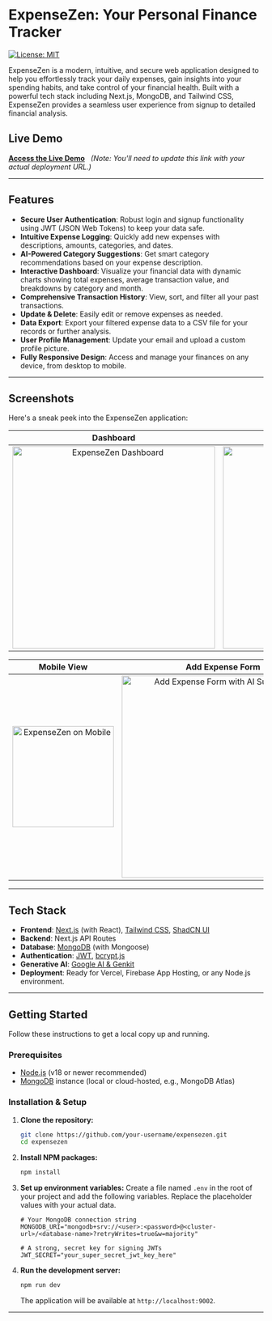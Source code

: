 # ExpenseZen: Your Personal Finance Tracker

[![License: MIT](https://img.shields.io/badge/License-MIT-yellow.svg)](https://opensource.org/licenses/MIT)

ExpenseZen is a modern, intuitive, and secure web application designed to help you effortlessly track your daily expenses, gain insights into your spending habits, and take control of your financial health. Built with a powerful tech stack including Next.js, MongoDB, and Tailwind CSS, ExpenseZen provides a seamless user experience from signup to detailed financial analysis.

## Live Demo

**[Access the Live Demo](https://your-live-demo-url.com)** &nbsp; *(Note: You'll need to update this link with your actual deployment URL.)*

---

## Features

- **Secure User Authentication**: Robust login and signup functionality using JWT (JSON Web Tokens) to keep your data safe.
- **Intuitive Expense Logging**: Quickly add new expenses with descriptions, amounts, categories, and dates.
- **AI-Powered Category Suggestions**: Get smart category recommendations based on your expense description.
- **Interactive Dashboard**: Visualize your financial data with dynamic charts showing total expenses, average transaction value, and breakdowns by category and month.
- **Comprehensive Transaction History**: View, sort, and filter all your past transactions.
- **Update & Delete**: Easily edit or remove expenses as needed.
- **Data Export**: Export your filtered expense data to a CSV file for your records or further analysis.
- **User Profile Management**: Update your email and upload a custom profile picture.
- **Fully Responsive Design**: Access and manage your finances on any device, from desktop to mobile.

---

## Screenshots

Here's a sneak peek into the ExpenseZen application:

| Dashboard | Transaction History |
| :---: | :---: |
| <img src="https://placehold.co/800x450.png" alt="ExpenseZen Dashboard" data-ai-hint="dashboard chart" width="400"/> | <img src="https://placehold.co/800x450.png" alt="ExpenseZen Transaction History" data-ai-hint="data table" width="400"/> |

| Mobile View | Add Expense Form |
| :---: | :---: |
| <img src="https://placehold.co/400x800.png" alt="ExpenseZen on Mobile" data-ai-hint="mobile ui" width="200"/> | <img src="https://placehold.co/800x600.png" alt="Add Expense Form with AI Suggestion" data-ai-hint="form" width="400"/> |


---

## Tech Stack

- **Frontend**: [Next.js](https://nextjs.org/) (with React), [Tailwind CSS](https://tailwindcss.com/), [ShadCN UI](https://ui.shadcn.com/)
- **Backend**: Next.js API Routes
- **Database**: [MongoDB](https://www.mongodb.com/) (with Mongoose)
- **Authentication**: [JWT](https://jwt.io/), [bcrypt.js](https://www.npmjs.com/package/bcryptjs)
- **Generative AI**: [Google AI & Genkit](https://firebase.google.com/docs/genkit)
- **Deployment**: Ready for Vercel, Firebase App Hosting, or any Node.js environment.

---

## Getting Started

Follow these instructions to get a local copy up and running.

### Prerequisites

- [Node.js](https://nodejs.org/en/) (v18 or newer recommended)
- [MongoDB](https://www.mongodb.com/try/download/community) instance (local or cloud-hosted, e.g., MongoDB Atlas)

### Installation & Setup

1.  **Clone the repository:**
    ```sh
    git clone https://github.com/your-username/expensezen.git
    cd expensezen
    ```

2.  **Install NPM packages:**
    ```sh
    npm install
    ```

3.  **Set up environment variables:**
    Create a file named `.env` in the root of your project and add the following variables. Replace the placeholder values with your actual data.

    ```env
    # Your MongoDB connection string
    MONGODB_URI="mongodb+srv://<user>:<password>@<cluster-url>/<database-name>?retryWrites=true&w=majority"

    # A strong, secret key for signing JWTs
    JWT_SECRET="your_super_secret_jwt_key_here"
    ```

4.  **Run the development server:**
    ```sh
    npm run dev
    ```

    The application will be available at `http://localhost:9002`.

---

<!-- # Firebase Studio

This is a NextJS starter in Firebase Studio.

To get started, take a look at src/app/page.tsx.
-------------------------


db.expenses.insertMany([
  {
    "description": "Netflix Monthly Subscription",
    "amount": 15.99,
    "category": "Entertainment",
    "date": "2025-01-01",
    "userId": ObjectId('6867a90bf745ad624027b1e6')
  },
  {
    "description": "Whole Foods Grocery Shopping",
    "amount": 87.45,
    "category": "Groceries",
    "date": "2025-01-02",
    "userId": ObjectId('6867a90bf745ad624027b1e6')
  },
  {
    "description": "Shell Gas Station Fill-up",
    "amount": 42.30,
    "category": "Transportation",
    "date": "2025-01-03",
    "userId": ObjectId('6867a90bf745ad624027b1e6')
  },
  {
    "description": "iPhone Screen Repair",
    "amount": 129.99,
    "category": "Electronics",
    "date": "2025-01-05",
    "userId": ObjectId('6867a90bf745ad624027b1e6')
  },
  {
    "description": "Starbucks Coffee",
    "amount": 5.75,
    "category": "Dining Out",
    "date": "2025-01-06",
    "userId": ObjectId('6867a90bf745ad624027b1e6')
  },
  {
    "description": "Amazon Prime Membership",
    "amount": 139.00,
    "category": "Subscriptions",
    "date": "2025-01-07",
    "userId": ObjectId('6867a90bf745ad624027b1e6')
  },
  {
    "description": "Target Household Items",
    "amount": 63.28,
    "category": "Shopping",
    "date": "2025-01-08",
    "userId": ObjectId('6867a90bf745ad624027b1e6')
  },
  {
    "description": "Dentist Checkup",
    "amount": 120.00,
    "category": "Healthcare",
    "date": "2025-01-09",
    "userId": ObjectId('6867a90bf745ad624027b1e6')
  },
  {
    "description": "Electricity Bill Payment",
    "amount": 78.34,
    "category": "Utilities",
    "date": "2025-01-10",
    "userId": ObjectId('6867a90bf745ad624027b1e6')
  },
  {
    "description": "Spotify Premium Subscription",
    "amount": 9.99,
    "category": "Entertainment",
    "date": "2025-01-11",
    "userId": ObjectId('6867a90bf745ad624027b1e6')
  },
  {
    "description": "Olive Garden Dinner",
    "amount": 45.60,
    "category": "Dining Out",
    "date": "2025-01-12",
    "userId": ObjectId('6867a90bf745ad624027b1e6')
  },
  {
    "description": "Gym Membership",
    "amount": 29.99,
    "category": "Fitness",
    "date": "2025-01-13",
    "userId": ObjectId('6867a90bf745ad624027b1e6')
  },
  {
    "description": "Car Oil Change",
    "amount": 39.95,
    "category": "Auto Maintenance",
    "date": "2025-01-14",
    "userId": ObjectId('6867a90bf745ad624027b1e6')
  },
  {
    "description": "Movie Tickets",
    "amount": 24.50,
    "category": "Entertainment",
    "date": "2025-01-15",
    "userId": ObjectId('6867a90bf745ad624027b1e6')
  },
  {
    "description": "Water Bill Payment",
    "amount": 42.75,
    "category": "Utilities",
    "date": "2025-01-16",
    "userId": ObjectId('6867a90bf745ad624027b1e6')
  },
  {
    "description": "New Running Shoes",
    "amount": 89.99,
    "category": "Fitness",
    "date": "2025-01-17",
    "userId": ObjectId('6867a90bf745ad624027b1e6')
  },
  {
    "description": "CVS Pharmacy",
    "amount": 23.45,
    "category": "Healthcare",
    "date": "2025-01-18",
    "userId": ObjectId('6867a90bf745ad624027b1e6')
  },
  {
    "description": "Internet Bill",
    "amount": 64.99,
    "category": "Utilities",
    "date": "2025-01-19",
    "userId": ObjectId('6867a90bf745ad624027b1e6')
  },
  {
    "description": "Uber Ride",
    "amount": 18.75,
    "category": "Transportation",
    "date": "2025-01-20",
    "userId": ObjectId('6867a90bf745ad624027b1e6')
  },
  {
    "description": "Costco Bulk Shopping",
    "amount": 156.89,
    "category": "Groceries",
    "date": "2025-01-21",
    "userId": ObjectId('6867a90bf745ad624027b1e6')
  },
  {
    "description": "Dry Cleaning",
    "amount": 32.50,
    "category": "Personal Care",
    "date": "2025-01-22",
    "userId": ObjectId('6867a90bf745ad624027b1e6')
  },
  {
    "description": "New Desk Chair",
    "amount": 149.99,
    "category": "Furniture",
    "date": "2025-01-23",
    "userId": ObjectId('6867a90bf745ad624027b1e6')
  },
  {
    "description": "Pizza Delivery",
    "amount": 28.45,
    "category": "Dining Out",
    "date": "2025-01-24",
    "userId": ObjectId('6867a90bf745ad624027b1e6')
  },
  {
    "description": "Car Wash",
    "amount": 12.00,
    "category": "Auto Maintenance",
    "date": "2025-01-25",
    "userId": ObjectId('6867a90bf745ad624027b1e6')
  },
  {
    "description": "Haircut",
    "amount": 35.00,
    "category": "Personal Care",
    "date": "2025-01-26",
    "userId": ObjectId('6867a90bf745ad624027b1e6')
  },
  {
    "description": "Monthly Parking Fee",
    "amount": 75.00,
    "category": "Transportation",
    "date": "2025-01-27",
    "userId": ObjectId('6867a90bf745ad624027b1e6')
  },
  {
    "description": "New Phone Case",
    "amount": 19.99,
    "category": "Electronics",
    "date": "2025-01-28",
    "userId": ObjectId('6867a90bf745ad624027b1e6')
  },
  {
    "description": "Concert Tickets",
    "amount": 120.00,
    "category": "Entertainment",
    "date": "2025-01-29",
    "userId": ObjectId('6867a90bf745ad624027b1e6')
  },
  {
    "description": "Laundry Detergent",
    "amount": 14.99,
    "category": "Household",
    "date": "2025-01-30",
    "userId": ObjectId('6867a90bf745ad624027b1e6')
  },
  {
    "description": "Monthly Metro Pass",
    "amount": 56.00,
    "category": "Transportation",
    "date": "2025-01-31",
    "userId": ObjectId('6867a90bf745ad624027b1e6')
  },
  {
    "description": "Adobe Creative Cloud",
    "amount": 29.99,
    "category": "Software Subscriptions",
    "date": "2025-02-01",
    "userId": ObjectId('6867a90bf745ad624027b1e6')
  },
  {
    "description": "Valentine's Day Flowers",
    "amount": 45.00,
    "category": "Gifts",
    "date": "2025-02-02",
    "userId": ObjectId('6867a90bf745ad624027b1e6')
  },
  {
    "description": "Dinner at Italian Restaurant",
    "amount": 68.75,
    "category": "Dining Out",
    "date": "2025-02-03",
    "userId": ObjectId('6867a90bf745ad624027b1e6')
  },
  {
    "description": "New Winter Coat",
    "amount": 129.99,
    "category": "Clothing",
    "date": "2025-02-04",
    "userId": ObjectId('6867a90bf745ad624027b1e6')
  },
  {
    "description": "Car Insurance Payment",
    "amount": 112.50,
    "category": "Insurance",
    "date": "2025-02-05",
    "userId": ObjectId('6867a90bf745ad624027b1e6')
  },
  {
    "description": "Weekly Farmers Market",
    "amount": 34.20,
    "category": "Groceries",
    "date": "2025-02-06",
    "userId": ObjectId('6867a90bf745ad624027b1e6')
  },
  {
    "description": "Netflix Monthly Subscription",
    "amount": 15.99,
    "category": "Entertainment",
    "date": "2025-02-07",
    "userId": ObjectId('6867a90bf745ad624027b1e6')
  },
  {
    "description": "Dog Food",
    "amount": 42.99,
    "category": "Pets",
    "date": "2025-02-08",
    "userId": ObjectId('6867a90bf745ad624027b1e6')
  },
  {
    "description": "New Bluetooth Headphones",
    "amount": 89.99,
    "category": "Electronics",
    "date": "2025-02-09",
    "userId": ObjectId('6867a90bf745ad624027b1e6')
  },
  {
    "description": "Weekend Getaway Hotel",
    "amount": 187.50,
    "category": "Travel",
    "date": "2025-02-10",
    "userId": ObjectId('6867a90bf745ad624027b1e6')
  },
  {
    "description": "Gas Station Snacks",
    "amount": 8.45,
    "category": "Food",
    "date": "2025-02-11",
    "userId": ObjectId('6867a90bf745ad624027b1e6')
  },
  {
    "description": "Monthly Phone Bill",
    "amount": 65.00,
    "category": "Utilities",
    "date": "2025-02-12",
    "userId": ObjectId('6867a90bf745ad624027b1e6')
  },
  {
    "description": "Office Supplies",
    "amount": 23.89,
    "category": "Work Expenses",
    "date": "2025-02-13",
    "userId": ObjectId('6867a90bf745ad624027b1e6')
  },
  {
    "description": "Valentine's Day Gift",
    "amount": 75.00,
    "category": "Gifts",
    "date": "2025-02-14",
    "userId": ObjectId('6867a90bf745ad624027b1e6')
  },
  {
    "description": "Car Battery Replacement",
    "amount": 145.99,
    "category": "Auto Maintenance",
    "date": "2025-02-15",
    "userId": ObjectId('6867a90bf745ad624027b1e6')
  },
  {
    "description": "Grocery Delivery",
    "amount": 92.34,
    "category": "Groceries",
    "date": "2025-02-16",
    "userId": ObjectId('6867a90bf745ad624027b1e6')
  },
  {
    "description": "Movie Night Snacks",
    "amount": 18.75,
    "category": "Entertainment",
    "date": "2025-02-17",
    "userId": ObjectId('6867a90bf745ad624027b1e6')
  },
  {
    "description": "New Yoga Mat",
    "amount": 29.99,
    "category": "Fitness",
    "date": "2025-02-18",
    "userId": ObjectId('6867a90bf745ad624027b1e6')
  },
  {
    "description": "Dentist Visit",
    "amount": 85.00,
    "category": "Healthcare",
    "date": "2025-02-19",
    "userId": ObjectId('6867a90bf745ad624027b1e6')
  },
  {
    "description": "Amazon Kindle Book",
    "amount": 12.99,
    "category": "Education",
    "date": "2025-02-20",
    "userId": ObjectId('6867a90bf745ad624027b1e6')
  },
  {
    "description": "Car Wash Membership",
    "amount": 25.00,
    "category": "Auto Maintenance",
    "date": "2025-02-21",
    "userId": ObjectId('6867a90bf745ad624027b1e6')
  },
  {
    "description": "New Desk Lamp",
    "amount": 39.99,
    "category": "Furniture",
    "date": "2025-02-22",
    "userId": ObjectId('6867a90bf745ad624027b1e6')
  },
  {
    "description": "Sushi Dinner",
    "amount": 54.30,
    "category": "Dining Out",
    "date": "2025-02-23",
    "userId": ObjectId('6867a90bf745ad624027b1e6')
  },
  {
    "description": "Monthly Gym Membership",
    "amount": 29.99,
    "category": "Fitness",
    "date": "2025-02-24",
    "userId": ObjectId('6867a90bf745ad624027b1e6')
  },
  {
    "description": "New Winter Boots",
    "amount": 99.99,
    "category": "Clothing",
    "date": "2025-02-25",
    "userId": ObjectId('6867a90bf745ad624027b1e6')
  },
  {
    "description": "Electric Bill Payment",
    "amount": 72.45,
    "category": "Utilities",
    "date": "2025-02-26",
    "userId": ObjectId('6867a90bf745ad624027b1e6')
  },
  {
    "description": "Prescription Medication",
    "amount": 15.00,
    "category": "Healthcare",
    "date": "2025-02-27",
    "userId": ObjectId('6867a90bf745ad624027b1e6')
  },
  {
    "description": "New Bluetooth Speaker",
    "amount": 79.99,
    "category": "Electronics",
    "date": "2025-02-28",
    "userId": ObjectId('6867a90bf745ad624027b1e6')
  },
  {
    "description": "March Netflix Subscription",
    "amount": 15.99,
    "category": "Entertainment",
    "date": "2025-03-01",
    "userId": ObjectId('6867a90bf745ad624027b1e6')
  },
  {
    "description": "Weekend Brunch",
    "amount": 32.50,
    "category": "Dining Out",
    "date": "2025-03-02",
    "userId": ObjectId('6867a90bf745ad624027b1e6')
  },
  {
    "description": "New Office Chair",
    "amount": 159.99,
    "category": "Furniture",
    "date": "2025-03-03",
    "userId": ObjectId('6867a90bf745ad624027b1e6')
  },
  {
    "description": "Car Tire Rotation",
    "amount": 35.00,
    "category": "Auto Maintenance",
    "date": "2025-03-04",
    "userId": ObjectId('6867a90bf745ad624027b1e6')
  },
  {
    "description": "Monthly Haircut",
    "amount": 35.00,
    "category": "Personal Care",
    "date": "2025-03-05",
    "userId": ObjectId('6867a90bf745ad624027b1e6')
  },
  {
    "description": "Grocery Shopping",
    "amount": 87.34,
    "category": "Groceries",
    "date": "2025-03-06",
    "userId": ObjectId('6867a90bf745ad624027b1e6')
  },
  {
    "description": "New Coffee Maker",
    "amount": 59.99,
    "category": "Appliances",
    "date": "2025-03-07",
    "userId": ObjectId('6867a90bf745ad624027b1e6')
  },
  {
    "description": "Weekend Movie Tickets",
    "amount": 24.50,
    "category": "Entertainment",
    "date": "2025-03-08",
    "userId": ObjectId('6867a90bf745ad624027b1e6')
  },
  {
    "description": "Gas Station Fill-up",
    "amount": 38.75,
    "category": "Transportation",
    "date": "2025-03-09",
    "userId": ObjectId('6867a90bf745ad624027b1e6')
  },
  {
    "description": "New Jeans",
    "amount": 49.99,
    "category": "Clothing",
    "date": "2025-03-10",
    "userId": ObjectId('6867a90bf745ad624027b1e6')
  },
  {
    "description": "Dinner with Friends",
    "amount": 62.40,
    "category": "Dining Out",
    "date": "2025-03-11",
    "userId": ObjectId('6867a90bf745ad624027b1e6')
  },
  {
    "description": "Monthly Water Bill",
    "amount": 42.75,
    "category": "Utilities",
    "date": "2025-03-12",
    "userId": ObjectId('6867a90bf745ad624027b1e6')
  },
  {
    "description": "New Plant for Home",
    "amount": 24.99,
    "category": "Home Decor",
    "date": "2025-03-13",
    "userId": ObjectId('6867a90bf745ad624027b1e6')
  },
  {
    "description": "Car Wash",
    "amount": 12.00,
    "category": "Auto Maintenance",
    "date": "2025-03-14",
    "userId": ObjectId('6867a90bf745ad624027b1e6')
  },
  {
    "description": "Starbucks Coffee",
    "amount": 5.75,
    "category": "Dining Out",
    "date": "2025-03-15",
    "userId": ObjectId('6867a90bf745ad624027b1e6')
  },
  {
    "description": "New Running Shoes",
    "amount": 89.99,
    "category": "Fitness",
    "date": "2025-03-16",
    "userId": ObjectId('6867a90bf745ad624027b1e6')
  },
  {
    "description": "Monthly Internet Bill",
    "amount": 64.99,
    "category": "Utilities",
    "date": "2025-03-17",
    "userId": ObjectId('6867a90bf745ad624027b1e6')
  },
  {
    "description": "Grocery Delivery",
    "amount": 92.34,
    "category": "Groceries",
    "date": "2025-03-18",
    "userId": ObjectId('6867a90bf745ad624027b1e6')
  },
  {
    "description": "New Bluetooth Earbuds",
    "amount": 79.99,
    "category": "Electronics",
    "date": "2025-03-19",
    "userId": ObjectId('6867a90bf745ad624027b1e6')
  },
  {
    "description": "Dinner at Steakhouse",
    "amount": 78.50,
    "category": "Dining Out",
    "date": "2025-03-20",
    "userId": ObjectId('6867a90bf745ad624027b1e6')
  },
  {
    "description": "Monthly Parking Fee",
    "amount": 75.00,
    "category": "Transportation",
    "date": "2025-03-21",
    "userId": ObjectId('6867a90bf745ad624027b1e6')
  },
  {
    "description": "New Desk Organizer",
    "amount": 29.99,
    "category": "Office Supplies",
    "date": "2025-03-22",
    "userId": ObjectId('6867a90bf745ad624027b1e6')
  },
  {
    "description": "Haircut",
    "amount": 35.00,
    "category": "Personal Care",
    "date": "2025-03-23",
    "userId": ObjectId('6867a90bf745ad624027b1e6')
  },
  {
    "description": "Car Oil Change",
    "amount": 39.95,
    "category": "Auto Maintenance",
    "date": "2025-03-24",
    "userId": ObjectId('6867a90bf745ad624027b1e6')
  },
  {
    "description": "Monthly Phone Bill",
    "amount": 65.00,
    "category": "Utilities",
    "date": "2025-03-25",
    "userId": ObjectId('6867a90bf745ad624027b1e6')
  },
  {
    "description": "New Yoga Mat",
    "amount": 29.99,
    "category": "Fitness",
    "date": "2025-03-26",
    "userId": ObjectId('6867a90bf745ad624027b1e6')
  },
  {
    "description": "Dinner at Mexican Restaurant",
    "amount": 45.60,
    "category": "Dining Out",
    "date": "2025-03-27",
    "userId": ObjectId('6867a90bf745ad624027b1e6')
  },
  {
    "description": "New Winter Jacket",
    "amount": 129.99,
    "category": "Clothing",
    "date": "2025-03-28",
    "userId": ObjectId('6867a90bf745ad624027b1e6')
  },
  {
    "description": "Monthly Electric Bill",
    "amount": 78.34,
    "category": "Utilities",
    "date": "2025-03-29",
    "userId": ObjectId('6867a90bf745ad624027b1e6')
  },
  {
    "description": "Weekend Grocery Shopping",
    "amount": 67.89,
    "category": "Groceries",
    "date": "2025-03-30",
    "userId": ObjectId('6867a90bf745ad624027b1e6')
  },
  {
    "description": "New Smart Watch",
    "amount": 199.99,
    "category": "Electronics",
    "date": "2025-03-31",
    "userId": ObjectId('6867a90bf745ad624027b1e6')
  },
  {
    "description": "April Netflix Subscription",
    "amount": 15.99,
    "category": "Entertainment",
    "date": "2025-04-01",
    "userId": ObjectId('6867a90bf745ad624027b1e6')
  },
  {
    "description": "Car Wash",
    "amount": 12.00,
    "category": "Auto Maintenance",
    "date": "2025-04-02",
    "userId": ObjectId('6867a90bf745ad624027b1e6')
  },
  {
    "description": "Dinner with Family",
    "amount": 85.25,
    "category": "Dining Out",
    "date": "2025-04-03",
    "userId": ObjectId('6867a90bf745ad624027b1e6')
  },
  {
    "description": "New Desk Chair",
    "amount": 149.99,
    "category": "Furniture",
    "date": "2025-04-04",
    "userId": ObjectId('6867a90bf745ad624027b1e6')
  },
  {
    "description": "Monthly Gym Membership",
    "amount": 29.99,
    "category": "Fitness",
    "date": "2025-04-05",
    "userId": ObjectId('6867a90bf745ad624027b1e6')
  },
  {
    "description": "Grocery Shopping",
    "amount": 87.45,
    "category": "Groceries",
    "date": "2025-04-06",
    "userId": ObjectId('6867a90bf745ad624027b1e6')
  },
  {
    "description": "New Bluetooth Speaker",
    "amount": 79.99,
    "category": "Electronics",
    "date": "2025-04-07",
    "userId": ObjectId('6867a90bf745ad624027b1e6')
  },
  {
    "description": "Monthly Haircut",
    "amount": 35.00,
    "category": "Personal Care",
    "date": "2025-04-08",
    "userId": ObjectId('6867a90bf745ad624027b1e6')
  },
  {
    "description": "Car Tire Replacement",
    "amount": 145.99,
    "category": "Auto Maintenance",
    "date": "2025-04-09",
    "userId": ObjectId('6867a90bf745ad624027b1e6')
  },
  {
    "description": "Dinner at Italian Restaurant",
    "amount": 68.75,
    "category": "Dining Out",
    "date": "2025-04-10",
    "userId": ObjectId('6867a90bf745ad624027b1e6')
  },
  {
    "description": "Monthly Water Bill",
    "amount": 42.75,
    "category": "Utilities",
    "date": "2025-04-11",
    "userId": ObjectId('6867a90bf745ad624027b1e6')
  },
  {
    "description": "New Plant for Home",
    "amount": 24.99,
    "category": "Home Decor",
    "date": "2025-04-12",
    "userId": ObjectId('6867a90bf745ad624027b1e6')
  },
  {
    "description": "Car Wash",
    "amount": 12.00,
    "category": "Auto Maintenance",
    "date": "2025-04-13",
    "userId": ObjectId('6867a90bf745ad624027b1e6')
  },
  {
    "description": "Starbucks Coffee",
    "amount": 5.75,
    "category": "Dining Out",
    "date": "2025-04-14",
    "userId": ObjectId('6867a90bf745ad624027b1e6')
  },
  {
    "description": "New Running Shoes",
    "amount": 89.99,
    "category": "Fitness",
    "date": "2025-04-15",
    "userId": ObjectId('6867a90bf745ad624027b1e6')
  },
  {
    "description": "Monthly Internet Bill",
    "amount": 64.99,
    "category": "Utilities",
    "date": "2025-04-16",
    "userId": ObjectId('6867a90bf745ad624027b1e6')
  },
  {
    "description": "Grocery Delivery",
    "amount": 92.34,
    "category": "Groceries",
    "date": "2025-04-17",
    "userId": ObjectId('6867a90bf745ad624027b1e6')
  },
  {
    "description": "New Bluetooth Earbuds",
    "amount": 79.99,
    "category": "Electronics",
    "date": "2025-04-18",
    "userId": ObjectId('6867a90bf745ad624027b1e6')
  },
  {
    "description": "Dinner at Steakhouse",
    "amount": 78.50,
    "category": "Dining Out",
    "date": "2025-04-19",
    "userId": ObjectId('6867a90bf745ad624027b1e6')
  },
  {
    "description": "Software Subscription",
    "amount": 232.00,
    "category": "Software Subscriptions",
    "date": "2025-04-20",
    "userId": ObjectId('6867a90bf745ad624027b1e6')
  }
]); -->